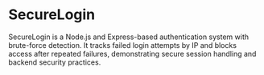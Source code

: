 # SecureLogin
SecureLogin is a Node.js and Express-based authentication system with brute-force detection. It tracks failed login attempts by IP and blocks access after repeated failures, demonstrating secure session handling and backend security practices.
